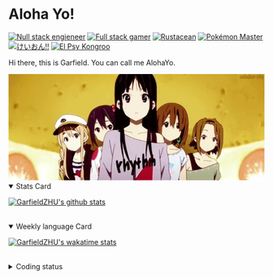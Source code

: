# Aloha Yo!

[![Null stack engieneer](https://img.shields.io/badge/-Null_stack_engineer-a890f0)](https://github.com/GarfieldZHU)
[![Full stack gamer](https://img.shields.io/badge/-Full_stack_gamer-78c850)](https://steamcommunity.com/profiles/76561198092274492/)
[![Rustacean](https://img.shields.io/badge/-Rustacean-f74c00)](https://www.rust-lang.org/)
[![Pokémon Master](https://img.shields.io/badge/-Pokémon_Master-f8d030)](https://www.pokemon.com/us/pokedex/)
[![けいおん!!](https://img.shields.io/badge/-けいおん!!-f85888)](https://ja.wikipedia.org/wiki/%E6%94%BE%E8%AA%B2%E5%BE%8C%E3%83%86%E3%82%A3%E3%83%BC%E3%82%BF%E3%82%A4%E3%83%A0_(%E3%82%A2%E3%83%AB%E3%83%90%E3%83%A0))
[![El Psy Kongroo](https://img.shields.io/badge/-El_Psy_Kongroo-6890f0)](https://mzh.moegirl.org.cn/zh-hans/El_psy_congroo)


Hi there, this is Garfield. You can call me AlohaYo. 

<img width="640" src="https://raw.githubusercontent.com/GarfieldZHU/GarfieldZHU/master/assets/k-on-5.webp" />


<details open>
<summary>Stats Card</summary>
 
[![GarfieldZHU's github stats](https://github-readme-stats.vercel.app/api?username=GarfieldZHU&show_icons=true&theme=tokyonight)](https://github.com/anuraghazra/github-readme-stats)
 
</details>

<br/>

<details open>
<summary>Weekly language Card</summary>
 
[![GarfieldZHU's wakatime stats](https://github-readme-stats.vercel.app/api/wakatime?username=AlohaYo&theme=nightowl&layout=compact)](https://github.com/GarfieldZHU/GarfieldZHU)


<br/>

</details>

<details>

<summary>Coding status</summary>

<br/>

<!--START_SECTION:waka-->
**🐱 My GitHub Data** 

> 🏆 199 Contributions in the Year 2022
 > 
> 📦 499.7 kB Used in GitHub's Storage 
 > 
> 🚫 Not Opted to Hire
 > 
> 📜 65 Public Repositories 
 > 
> 🔑 36 Private Repositories  
 > 
**I'm an Early 🐤** 

```text
🌞 Morning    146 commits    ██████░░░░░░░░░░░░░░░░░░░   27.14% 
🌆 Daytime    183 commits    ████████░░░░░░░░░░░░░░░░░   34.01% 
🌃 Evening    142 commits    ██████░░░░░░░░░░░░░░░░░░░   26.39% 
🌙 Night      67 commits     ███░░░░░░░░░░░░░░░░░░░░░░   12.45%

```


📊 **This Week I Spent My Time On** 

```text
💬 Programming Languages: 
TypeScript               6 hrs 26 mins       ████████████████████░░░░░   82.02% 
JSON                     47 mins             ██░░░░░░░░░░░░░░░░░░░░░░░   10.06% 
JavaScript               11 mins             ░░░░░░░░░░░░░░░░░░░░░░░░░   2.5% 
Groovy                   10 mins             ░░░░░░░░░░░░░░░░░░░░░░░░░   2.26% 
C++                      10 mins             ░░░░░░░░░░░░░░░░░░░░░░░░░   2.19%

🔥 Editors: 
VS Code                  7 hrs 32 mins       ████████████████████████░   96.01% 
IntelliJ                 18 mins             █░░░░░░░░░░░░░░░░░░░░░░░░   3.99%

💻 Operating System: 
Mac                      7 hrs 32 mins       ████████████████████████░   96.01% 
Windows                  18 mins             █░░░░░░░░░░░░░░░░░░░░░░░░   3.99%

```


 Last Updated on 10/04/2022 18:42:26 UTC
<!--END_SECTION:waka-->

</details>
